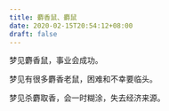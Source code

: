 ```yaml
---
title: 麝香鼠、麝鼠
date: 2020-02-15T20:54:12+08:00
draft: false
---
```


梦见麝香鼠，事业会成功。

梦见有很多麝香老鼠，困难和不幸要临头。

梦见杀麝取香，会一时糊涂，失去经济来源。

